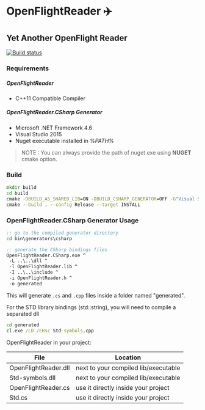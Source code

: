 # OpenFlightReader :airplane:

## Yet Another OpenFlight Reader 

[![Build status](https://ci.appveyor.com/api/projects/status/jcvjftfpicwg7xas/branch/master?svg=true)](https://ci.appveyor.com/project/jbltx/openflightreader/branch/master)

### Requirements

##### OpenFlightReader

- C++11 Compatible Compiler

##### OpenFlightReader.CSharp Generator

- Microsoft .NET Framework 4.6
- Visual Studio 2015
- Nuget executable installed in *%PATH%*

> NOTE : You can always provide the path of nuget.exe using **NUGET** cmake option.

### Build

```bat
mkdir build
cd build
cmake -DBUILD_AS_SHARED_LIB=ON -DBUILD_CSHARP_GENERATOR=OFF -G"Visual Studio 14 2015 Win64" ..
cmake --build . --config Release --target INSTALL
```


### OpenFlightReader.CSharp Generator Usage

```bat
:: go to the compiled generator directory
cd bin\generators\csharp

:: generate the CSharp bindings files
OpenFlightReader.CSharp.exe ^
 -L ..\..\dll ^
 -l OpenFlightReader.lib ^
 -I ..\..\include ^
 -i OpenFlightReader.h ^
 -o generated

```
This will generate `.cs` and `.cpp` files inside a folder named "generated".

For the STD library bindings (std::string), you will need to compile a separated dll

```bat
cd generated
cl.exe /LD /EHsc Std-symbols.cpp
```

OpenFlightReader in your project:

| File                       | Location                               |
| -------------------------- | -------------------------------------- |
|  OpenFlightReader.dll      |  next to your compiled lib/executable  |
|  Std-symbols.dll           |  next to your compiled lib/executable  |
|  OpenFlightReader.cs       |  use it directly inside your project   |
|  Std.cs                    |  use it directly inside your project   |
